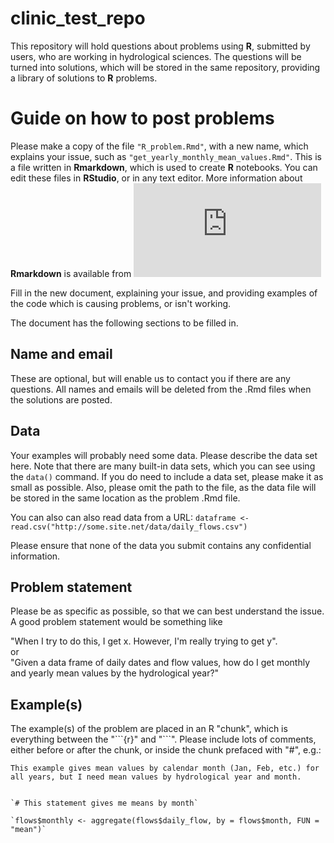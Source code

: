 # clinic_test_repo

This repository will hold questions about problems using **R**, submitted by users, who
are working in hydrological sciences. The questions will be turned into solutions,
which will be stored in the same repository, providing a library of solutions
to **R** problems. 


# Guide on how to post problems

Please make a copy of the file `"R_problem.Rmd"`, with a new name, which
explains your issue, such as `"get_yearly_monthly_mean_values.Rmd"`. This
is a file written in **Rmarkdown**, which is used to create **R** notebooks.
You can edit these files in **RStudio**, or in any text editor.
More information about **Rmarkdown** is available from ![](https://cran.r-project.org/web/packages/rmarkdown/vignettes/rmarkdown.html)

Fill in the new document, explaining your issue, and providing examples of
the code which is causing problems, or isn't working.

The document has the following sections to be filled in.

## Name and email
These are optional, but will enable us to contact you if there are any
questions. All names and emails will be deleted from the .Rmd files when
the solutions are posted.

## Data
Your examples will probably need some data. Please describe the data set here.
Note that there are many built-in data sets, which you can see using the
`data()` command. If you do need to include a data set, please make it as 
small as possible. Also, please omit the path to the file, as the data
file will be stored in the same location as the problem .Rmd file.

You can also can also read data from a URL:
`dataframe <- read.csv("http://some.site.net/data/daily_flows.csv")`

Please ensure that none of the data you submit contains any confidential information.


## Problem statement
Please be as specific as possible, so that we can best understand the issue.
A good problem statement would be something like

"When I try to do this, I get x. However, I'm really trying to get y".  
or  
"Given a data frame of daily dates and flow values, how do I get 
monthly and yearly mean values by the hydrological year?"  


## Example(s)

The example(s) of the problem are placed in an R "chunk", which is everything
between the "\`\`\`{r}" and "\`\`\`". Please include lots of comments, either before 
or after the chunk, or inside the chunk prefaced with "#", e.g.:


`This example gives mean values by calendar month (Jan, Feb, etc.) for all years, but
I need mean values by hydrological year and month.`  

 ```{r}   
 
 `# This statement gives me means by month`  
 
`flows$monthly <- aggregate(flows$daily_flow, by = flows$month, FUN = "mean")`

  ```  


